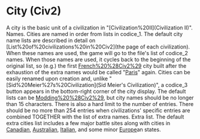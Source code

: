 # City (Civ2)

A city is the basic unit of a civilization in "[Civilization%20II](Civilization II)".
Names.
Cities are named in order from lists in codice_1. The default city name lists are described in detail on [List%20of%20civilizations%20in%20Civ2](the page of each civilization). When these names are used, the game will go to the file's list of codice_2 names. When those names are used, it cycles back to the beginning of the original list, so (e.g.) the first [French%20%28Civ2%29](French) city built after the exhaustion of the extra names would be called "[Paris](Paris)" again.
Cities can be easily renamed upon creation and, unlike "[Sid%20Meier%27s%20Civilization](Sid Meier's Civilization)", a codice_3 button appears in the bottom-right corner of the city display.
The default lists can be [Modding%20%28Civ2%29](modified), but city names should be no longer than 15 characters. There is also a hard limit to the number of entries. There should be no more than 254 entries when civilizations' specific entries are combined TOGETHER with the list of extra names.
Extra list.
The default extra cities list includes a few major battle sites along with cities in [Canadian](Canada), [Australian](Australia), [Italian](Italy), and some minor [Europe](Europe)an states.